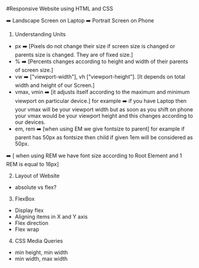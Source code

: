 #Responsive Website using HTML and CSS


➡️ Landscape Screen on Laptop 
➡️ Portrait Screen on Phone

1. Understanding Units

- px ➡️ [Pixels do not change their size if screen size is changed or parents size is changed. They are of fixed size.]
- % ➡️ [Percents changes according to height and width of their parents of screen size.]
- vw ➡️ ["viewport-width"], vh ["viewport-height"]. [It depends on total width and height of our Screen.]
- vmax, vmin ➡️ [it adjusts itself according to the maximum and minimum viewport on particular device.]
for example ➡️ if you have Laptop then your vmax will be your viewport width but as soon as you shift on phone your vmax would be your viewport height and this changes according to our devices.
- em, rem ➡️ [when using EM we give fontsize to parent]
for example if parent has 50px as fontsize then child if given 1em will be considered as 50px.

➡️ [ when using REM we have font size according to Root Element and 1 REM is equal to 16px]

2. Layout of Website

- absolute vs flex?

3. FlexBox

- Display flex
- Aligning items in X and Y axis
- Flex direction
- Flex wrap

4. CSS Media Queries

- min height, min width 
- min width, max width